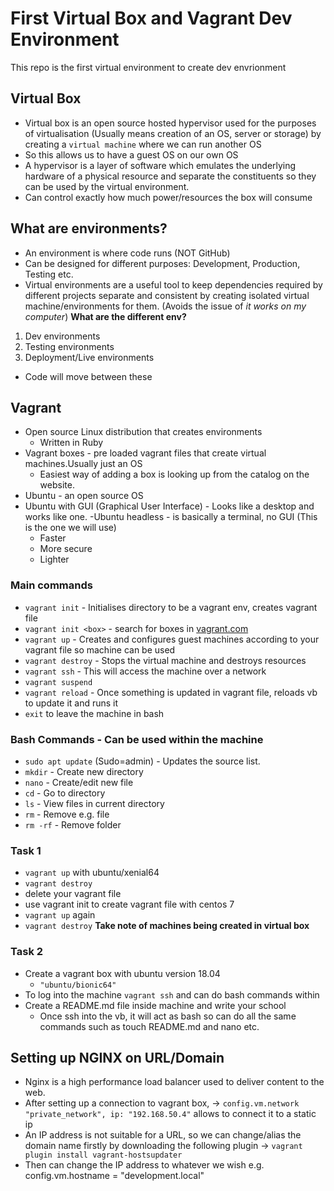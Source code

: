 # First Virtual Box and Vagrant Dev Environment
This repo is the first virtual environment to create dev envrionment

## Virtual Box
- Virtual box is an open source hosted hypervisor used for the purposes of virtualisation (Usually means creation of an OS, server or storage) by creating a `virtual machine` where we can run another OS
- So this allows us to have a guest OS on our own OS
- A hypervisor is a layer of software which emulates the underlying hardware of a physical resource and separate the constituents so they can be used by the virtual environment.
- Can control exactly how much power/resources the box will consume

## What are environments?
- An environment is where code runs (NOT GitHub)
- Can be designed for different purposes: Development, Production, Testing etc.
- Virtual environments are a useful tool to keep dependencies required by different projects separate and consistent by creating isolated virtual machine/environments for them. (Avoids the issue of *it works on my computer*)
**What are the different env?**
1. Dev environments
2. Testing environments
3. Deployment/Live environments

- Code will move between these
  
## Vagrant
- Open source Linux distribution that creates environments
  - Written in Ruby
- Vagrant boxes - pre loaded vagrant files that create virtual machines.Usually just an OS
  - Easiest way of adding a box is looking up from the catalog on the website.
- Ubuntu - an open source OS
- Ubuntu with GUI (Graphical User Interface) - Looks like a desktop and works like one.
-Ubuntu headless - is basically a terminal, no GUI (This is the one we will use)
  - Faster
  - More secure
  - Lighter

### Main commands 
- `vagrant init` - Initialises directory to be a vagrant env, creates vagrant file 
- `vagrant init <box>` - search for boxes in [vagrant.com](https://app.vagrantup.com/)
- `vagrant up` - Creates and configures guest machines according to your vagrant file so machine can be used
- `vagrant destroy` - Stops the virtual machine and destroys resources 
- `vagrant ssh` - This will access the machine over a network
- `vagrant suspend`
- `vagrant reload` - Once something is updated in vagrant file, reloads vb to update it and runs it 
- `exit` to leave the machine in bash

### Bash Commands - Can be used within the machine
- `sudo apt update` (Sudo=admin) - Updates the source list. 
- `mkdir` - Create new directory
- `nano` - Create/edit new file
- `cd` - Go to directory
- `ls` - View files in current directory
- `rm` - Remove e.g. file
- `rm -rf` - Remove folder

### Task 1
- `vagrant up` with ubuntu/xenial64
- `vagrant destroy`
- delete your vagrant file
- use vagrant init to create vagrant file with centos 7
- `vagrant up` again
- `vagrant destroy`
**Take note of machines being created in virtual box**


### Task 2 
- Create a vagrant box with ubuntu version 18.04
  - `"ubuntu/bionic64"`
- To log into the machine `vagrant ssh` and can do bash commands within
- Create a README.md file inside machine and write your school
  - Once ssh into the vb, it will act as bash so can do all the same commands such as touch README.md and nano etc.

## Setting up NGINX on URL/Domain
- Nginx is a high performance load balancer used to deliver content to the web. 
- After setting up a connection to vagrant box, -> `config.vm.network "private_network", ip: "192.168.50.4"` allows to connect it to a static ip
- An IP address is not suitable for a URL, so we can change/alias the domain name firstly by downloading the following plugin -> `vagrant plugin install vagrant-hostsupdater`
- Then can change the IP address to whatever we wish e.g. config.vm.hostname = "development.local"